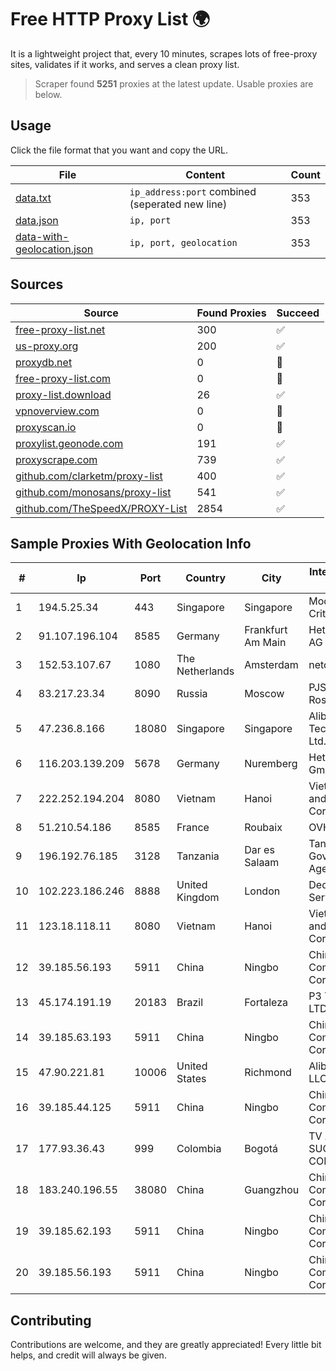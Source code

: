 
# Free HTTP Proxy List 🌍

It is a lightweight project that, every 10 minutes, scrapes lots of free-proxy sites, validates if it works, and serves a clean proxy list.


> Scraper found **5251** proxies at the latest update. Usable proxies are below.

## Usage

Click the file format that you want and copy the URL.


|File|Content|Count|
|----|-------|-----|
|[data.txt](https://raw.githubusercontent.com/themiralay/Proxy-List-World/master/data.txt)|`ip_address:port` combined (seperated new line)|353|
|[data.json](https://raw.githubusercontent.com/themiralay/Proxy-List-World/master/data.json)|`ip, port`|353|
|[data-with-geolocation.json](https://raw.githubusercontent.com/themiralay/Proxy-List-World/master/data-with-geolocation.json)|`ip, port, geolocation`|353|

## Sources

|Source|Found Proxies|Succeed|
|------|-------------|-------|
|[free-proxy-list.net](https://free-proxy-list.net)|300|✅|
|[us-proxy.org](https://www.us-proxy.org)|200|✅|
|[proxydb.net](http://proxydb.net)|0|🚫|
|[free-proxy-list.com](https://free-proxy-list.com/?page=&port=&type%5B%5D=http&type%5B%5D=https&up_time=0&search=Search)|0|🚫|
|[proxy-list.download](https://www.proxy-list.download/HTTP)|26|✅|
|[vpnoverview.com](https://vpnoverview.com/privacy/anonymous-browsing/free-proxy-servers)|0|🚫|
|[proxyscan.io](https://www.proxyscan.io)|0|🚫|
|[proxylist.geonode.com](https://proxylist.geonode.com/api/proxy-list?limit=300&page=1&sort_by=lastChecked&sort_type=desc&protocols=http,https)|191|✅|
|[proxyscrape.com](https://api.proxyscrape.com/v2/?request=displayproxies&protocol=http&timeout=10000&country=all&ssl=all&anonymity=all)|739|✅|
|[github.com/clarketm/proxy-list](https://raw.githubusercontent.com/clarketm/proxy-list/master/proxy-list-raw.txt)|400|✅|
|[github.com/monosans/proxy-list](https://raw.githubusercontent.com/monosans/proxy-list/main/proxies/http.txt)|541|✅|
|[github.com/TheSpeedX/PROXY-List](https://raw.githubusercontent.com/TheSpeedX/PROXY-List/master/http.txt)|2854|✅|


## Sample Proxies With Geolocation Info

|#|Ip|Port|Country|City|Internet Service Provider|
|-|--|----|-------|----|-------------------------|
|1|194.5.25.34|443|Singapore|Singapore|Mod Mission Critical LLC|
|2|91.107.196.104|8585|Germany|Frankfurt Am Main|Hetzner Online AG|
|3|152.53.107.67|1080|The Netherlands|Amsterdam|netcup GmbH|
|4|83.217.23.34|8090|Russia|Moscow|PJSC Rostelecom|
|5|47.236.8.166|18080|Singapore|Singapore|Alibaba (US) Technology Co., Ltd.|
|6|116.203.139.209|5678|Germany|Nuremberg|Hetzner Online GmbH|
|7|222.252.194.204|8080|Vietnam|Hanoi|VietNam Post and Telecom Corporation|
|8|51.210.54.186|8585|France|Roubaix|OVH SAS|
|9|196.192.76.185|3128|Tanzania|Dar es Salaam|Tanzania e-Government Agency|
|10|102.223.186.246|8888|United Kingdom|London|Dedicated Servers|
|11|123.18.118.11|8080|Vietnam|Hanoi|VietNam Post and Telecom Corporation|
|12|39.185.56.193|5911|China|Ningbo|China Mobile Communications Corporation|
|13|45.174.191.19|20183|Brazil|Fortaleza|P3 Telecom LTDA|
|14|39.185.63.193|5911|China|Ningbo|China Mobile Communications Corporation|
|15|47.90.221.81|10006|United States|Richmond|Alibaba.com LLC|
|16|39.185.44.125|5911|China|Ningbo|China Mobile Communications Corporation|
|17|177.93.36.43|999|Colombia|Bogotá|TV AZTECA SUCURSAL COLOMBIA|
|18|183.240.196.55|38080|China|Guangzhou|China Mobile Communications Corporation|
|19|39.185.62.193|5911|China|Ningbo|China Mobile Communications Corporation|
|20|39.185.56.193|5911|China|Ningbo|China Mobile Communications Corporation|



## Contributing

Contributions are welcome, and they are greatly appreciated! Every
little bit helps, and credit will always be given.

